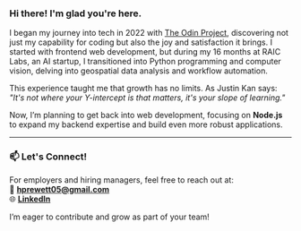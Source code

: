 ### Hi there! I'm glad you're here.

I began my journey into tech in 2022 with [The Odin Project](https://www.theodinproject.com/), discovering not just my capability for coding but also the joy and satisfaction it brings. I started with frontend web development, but during my 16 months at RAIC Labs, an AI startup, I transitioned into Python programming and computer vision, delving into geospatial data analysis and workflow automation.

This experience taught me that growth has no limits. As Justin Kan says:  
*"It's not where your Y-intercept is that matters, it's your slope of learning."*

Now, I’m planning to get back into web development, focusing on **Node.js** to expand my backend expertise and build even more robust applications.

---

### 📫 Let's Connect!
For employers and hiring managers, feel free to reach out at:  
📧 **[hprewett05@gmail.com](mailto:hprewett05@gmail.com)**  
🌐 **[LinkedIn](https://www.linkedin.com/in/harrison-prewett-b676b823a/)**  

I’m eager to contribute and grow as part of your team!



<!---
hurr-son/hurr-son is a ✨ special ✨ repository because its `README.md` (this file) appears on your GitHub profile.
You can click the Preview link to take a look at your changes.
--->
